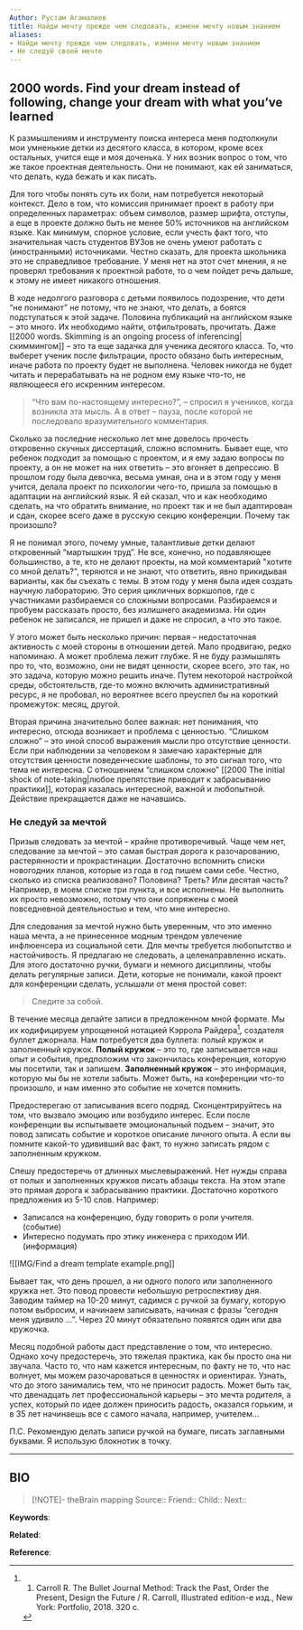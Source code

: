 ```yaml
---
Author: Рустам Агамалиев
title: Найди мечту прежде чем следовать, измени мечту новым знанием
aliases:
- Найди мечту прежде чем следовать, измени мечту новым знанием
- Не следуй своей мечте
---
```

## 2000 words. Find your dream instead of following, change your dream with what you’ve learned

К размышлениям и инструменту поиска интереса меня подтолкнули мои умненькие детки из десятого класса, в котором, кроме всех остальных, учится еще и моя доченька. У них возник вопрос о том, что же такое проектная деятельность. Они не понимают, как ей заниматься, что делать, куда бежать и как писать.

Для того чтобы понять суть их боли, нам потребуется некоторый контекст. Дело в том, что комиссия принимает проект в работу при определенных параметрах: объем символов, размер шрифта, отступы, а еще в проекте должно быть не менее 50% источников на английском языке. Как минимум, спорное условие, если учесть факт того, что значительная часть студентов ВУЗов не очень умеют работать с (иностранными) источниками. Честно сказать, для проекта школьника это не справедливое требование. У меня нет на этот счет мнения, я не проверял требования к проектной работе, то о чем пойдет речь дальше, к этому не имеет никакого отношения.

В ходе недолгого разговора с детьми появилось подозрение, что дети “не понимают” не потому, что не знают, что делать, а боятся подступаться к этой задаче. Половина публикаций на английском языке – это много. Их необходимо найти, отфильтровать, прочитать. Даже [[2000 words. Skimming is an ongoing process of inferencing|скиммингом]] – это та еще задачка для ученика десятого класса. То, что выберет ученик после фильтрации, просто обязано быть интересным, иначе работа по проекту будет не выполнена. Человек никогда не будет читать и перерабатывать на не родном ему языке что-то, не являющееся его искренним интересом.

> “Что вам по-настоящему интересно?”, – спросил я учеников, когда возникла эта мысль. А в ответ – пауза, после которой не последовало вразумительного комментария.

Сколько за последние несколько лет мне довелось прочесть откровенно скучных диссертаций, сложно вспомнить. Бывает еще, что ребенок подходит за помощью с проектом, и я ему задаю вопросы по проекту, а он не может на них ответить – это вгоняет в депрессию. В прошлом году была девочка, весьма умная, она и в этом году у меня учится, делала проект по психологии чего-то, пришла за помощью в адаптации на английский язык. Я ей сказал, что и как необходимо сделать, на что обратить внимание, но проект так и не был адаптирован и сдан, скорее всего даже в русскую секцию конференции. Почему так произошло?

Я не понимал этого, почему умные, талантливые детки делают откровенный “мартышкин труд”. Не все, конечно, но подавляющее большинство, а те, кто не делают проекты, на мой комментарий "хотите со мной делать?", теряются и не знают, что ответить, явно прикидывая варианты, как бы съехать с темы. В этом году у меня была идея создать научную лабораторию. Это серия цикличных воркшопов, где с участниками разбираемся со сложными вопросами. Разбираемся и пробуем рассказать просто, без излишнего академизма. Ни один ребенок не записался, не пришел и даже не спросил, а что это такое.

У этого может быть несколько причин: первая – недостаточная активность с моей стороны в отношении детей. Мало продвигаю, редко напоминаю. А может проблема лежит глубже. Я не буду размышлять про то, что, возможно, они не видят ценности, скорее всего, это так, но это задача, которую можно решить иначе. Путем некоторой настройкой среды, обстоятельств, где-то можно включить административный ресурс, я не пробовал, но вероятнее всего преуспел бы на короткий промежуток: месяц, другой.

Вторая причина значительно более важная: нет понимания, что интересно, отсюда возникает и проблема с ценностью. “Слишком сложно” – это иной способ выражения мысли про отсутствие ценности. Если при наблюдении за человеком я замечаю характерные для отсутствия ценности поведенческие шаблоны, то это сигнал того, что тема не интересна. С отношением “слишком сложно” [[2000 The initial shock of note-taking|любое препятствие приводит к забрасыванию практики]], которая казалась интересной, важной и любопытной. Действие прекращается даже не начавшись.
### Не следуй за мечтой

Призыв следовать за мечтой – крайне противоречивый. Чаще чем нет, следование за мечтой – это самая быстрая дорога к разочарованию, растерянности и прокрастинации. Достаточно вспомнить списки новогодних планов, которые из года в год пишем сами себе. Честно, сколько из списка реализовано? Половина? Треть? Или десятая часть? Например, в моем списке три пункта, и все исполнены. Не выполнить их просто невозможно, потому что они сопряжены с моей повседневной деятельностью и тем, что мне интересно.

Для следования за мечтой нужно быть уверенным, что это именно наша мечта, а не принесенное модным трендом увлечение инфлюенсера из социальной сети. Для мечты требуется любопытство и настойчивость. Я предлагаю не следовать, а целенаправленно искать. Для этого достаточно ручки, бумаги и немного дисциплины, чтобы делать регулярные записи. Дети, которые не понимали, какой проект для конференции сделать, услышали от меня простой совет:

> Следите за собой.

В течение месяца делайте записи в предложенном мной формате. Мы их кодифицируем упрощенной нотацией Кэррола Райдера[^1], создателя буллет джорнала. Нам потребуется два буллета: полый кружок и заполненный кружок. **Полый кружок** – это то, где записывается наш опыт и события, предположим что закончилась конференция, которую мы посетили, так и запишем. **Заполненный кружок** – это информация, которую мы бы не хотели забыть. Может быть, на конференции что-то произошло, и нам именно это событие не хочется помнить.

Предостерегаю от записывания всего подряд. Сконцентрируйтесь на том, что вызвало эмоцию или возбудило интерес. Если после конференции вы испытываете эмоциональный подъем – значит, это повод записать событие и короткое описание личного опыта. А если вы помните какой-то удививший вас факт, то нужно записать рядом с заполненным кружком.

Спешу предостеречь от длинных мыслевыражений. Нет нужды справа от полых и заполненных кружков писать абзацы текста. На этом этапе это прямая дорога к забрасыванию практики. Достаточно короткого предложения из 5-10 слов. Например:

- Записался на конференцию, буду говорить о роли учителя. (событие)
- Интересно подумать про этику инженера с приходом ИИ. (информация)

![[IMG/Find a dream template example.png]]

Бывает так, что день прошел, а ни одного полого или заполненного кружка нет. Это повод провести небольшую ретроспективу дня. Заводим таймер на 10-20 минут, садимся с ручкой за бумагу, которую потом выбросим, и начинаем записывать, начиная с фразы “сегодня меня удивило …”. Через 20 минут обязательно появятся один или два кружочка.

Месяц подобной работы даст представление о том, что интересно. Однако хочу предостеречь, это тяжелая практика, как бы просто она ни звучала. Часто то, что нам кажется интересным, по факту не то, что нас волнует, мы можем разочароваться в ценностях и ориентирах. Узнать, что до этого занимались тем, что не приносит радость. Может быть так, что двенадцать лет профессиональной карьеры – это мечта родителя, а успех, который по идее должен приносить радость, оказался горьким, и в 35 лет начинаешь все с самого начала, например, учителем…

П.С. Рекомендую делать записи ручкой на бумаге, писать заглавными буквами. Я использую блокнотик в точку.

***
## BIO
> [!NOTE]- theBrain mapping
> Source::
> Friend::
> Child::
> Next::

**Keywords**:

**Related**:

**Reference**: 

[^1]: 1. Carroll R. The Bullet Journal Method: Track the Past, Order the Present, Design the Future / R. Carroll, Illustrated edition-е изд., New York: Portfolio, 2018. 320 c.